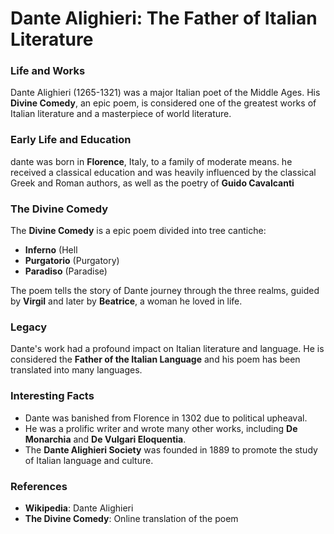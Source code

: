 # Dante Alighieri: The Father of Italian Literature

### Life and Works

Dante Alighieri (1265-1321) was a major Italian poet of the Middle Ages. His **Divine Comedy**, an epic poem, is considered one of the greatest works of Italian literature and a masterpiece of world literature.

### Early Life and Education

dante was born in **Florence**, Italy, to a family of moderate means. he received a classical education and was heavily influenced by the classical Greek and Roman authors, as well as the poetry of **Guido Cavalcanti**

### The Divine Comedy

The **Divine Comedy** is a epic poem divided into tree cantiche:

- **Inferno** (Hell
- **Purgatorio** (Purgatory)
- **Paradiso** (Paradise)

The poem tells the story of Dante journey through the three realms, guided by **Virgil** and later by **Beatrice**, a woman he loved in life.

### Legacy

Dante's work had a profound impact on Italian literature and language. He is considered the **Father of the Italian Language** and his poem has been translated into many languages.

### Interesting Facts

- Dante was banished from Florence in 1302 due to political upheaval.
- He was a prolific writer and wrote many other works, including **De Monarchia** and **De Vulgari Eloquentia**.
- The **Dante Alighieri Society** was founded in 1889 to promote the study of Italian language and culture.

### References

- **Wikipedia**: Dante Alighieri
- **The Divine Comedy**: Online translation of the poem

